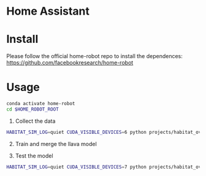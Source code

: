 # Home Assistant

# Install

Please follow the official home-robot repo to install the dependences: https://github.com/facebookresearch/home-robot

# Usage

```bash
conda activate home-robot
cd $HOME_ROBOT_ROOT
```

1. Collect the data
```bash
HABITAT_SIM_LOG=quiet CUDA_VISIBLE_DEVICES=6 python projects/habitat_ovmm/eval_baselines_agent.py --env_config projects/habitat_ovmm/configs/env/hssd_demo.yaml --data_dir data/datasets/rl_agent habitat.task.place_init=True habitat.dataset.split="train" habitat.environment.max_episode_steps=200
```

2. Train and merge the llava model

2. Test the model
```bash
HABITAT_SIM_LOG=quiet CUDA_VISIBLE_DEVICES=7 python projects/habitat_ovmm/eval_baselines_agent.py --env_config projects/habitat_ovmm/configs/env/hssd_demo.yaml --baseline_config_path projects/habitat_ovmm/configs/agent/llava_agent.yaml --data_dir data/datasets/llava_agent habitat.task.place_init=True habitat.dataset.split="train" habitat.environment.max_episode_steps=200
```
